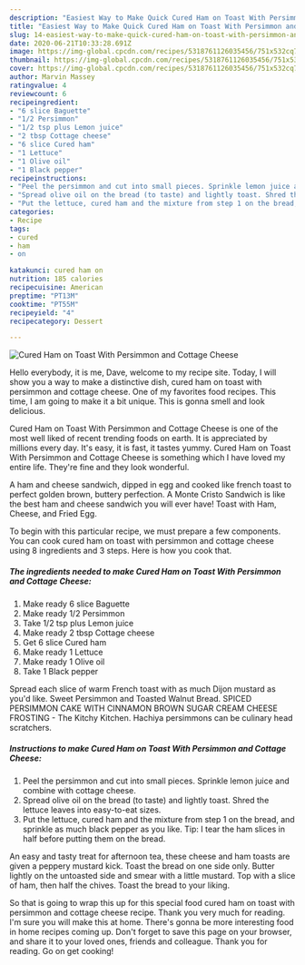 ```yaml
---
description: "Easiest Way to Make Quick Cured Ham on Toast With Persimmon and Cottage Cheese"
title: "Easiest Way to Make Quick Cured Ham on Toast With Persimmon and Cottage Cheese"
slug: 14-easiest-way-to-make-quick-cured-ham-on-toast-with-persimmon-and-cottage-cheese
date: 2020-06-21T10:33:28.691Z
image: https://img-global.cpcdn.com/recipes/5318761126035456/751x532cq70/cured-ham-on-toast-with-persimmon-and-cottage-cheese-recipe-main-photo.jpg
thumbnail: https://img-global.cpcdn.com/recipes/5318761126035456/751x532cq70/cured-ham-on-toast-with-persimmon-and-cottage-cheese-recipe-main-photo.jpg
cover: https://img-global.cpcdn.com/recipes/5318761126035456/751x532cq70/cured-ham-on-toast-with-persimmon-and-cottage-cheese-recipe-main-photo.jpg
author: Marvin Massey
ratingvalue: 4
reviewcount: 6
recipeingredient:
- "6 slice Baguette"
- "1/2 Persimmon"
- "1/2 tsp plus Lemon juice"
- "2 tbsp Cottage cheese"
- "6 slice Cured ham"
- "1 Lettuce"
- "1 Olive oil"
- "1 Black pepper"
recipeinstructions:
- "Peel the persimmon and cut into small pieces. Sprinkle lemon juice and combine with cottage cheese."
- "Spread olive oil on the bread (to taste) and lightly toast. Shred the lettuce leaves into easy-to-eat sizes."
- "Put the lettuce, cured ham and the mixture from step 1 on the bread, and sprinkle as much black pepper as you like. Tip: I tear the ham slices in half before putting them on the bread."
categories:
- Recipe
tags:
- cured
- ham
- on

katakunci: cured ham on 
nutrition: 185 calories
recipecuisine: American
preptime: "PT13M"
cooktime: "PT55M"
recipeyield: "4"
recipecategory: Dessert

---
```



![Cured Ham on Toast With Persimmon and Cottage Cheese](https://img-global.cpcdn.com/recipes/5318761126035456/751x532cq70/cured-ham-on-toast-with-persimmon-and-cottage-cheese-recipe-main-photo.jpg)

Hello everybody, it is me, Dave, welcome to my recipe site. Today, I will show you a way to make a distinctive dish, cured ham on toast with persimmon and cottage cheese. One of my favorites food recipes. This time, I am going to make it a bit unique. This is gonna smell and look delicious.

Cured Ham on Toast With Persimmon and Cottage Cheese is one of the most well liked of recent trending foods on earth. It is appreciated by millions every day. It's easy, it is fast, it tastes yummy. Cured Ham on Toast With Persimmon and Cottage Cheese is something which I have loved my entire life. They're fine and they look wonderful.

A ham and cheese sandwich, dipped in egg and cooked like french toast to perfect golden brown, buttery perfection. A Monte Cristo Sandwich is like the best ham and cheese sandwich you will ever have! Toast with Ham, Cheese, and Fried Egg.


To begin with this particular recipe, we must prepare a few components. You can cook cured ham on toast with persimmon and cottage cheese using 8 ingredients and 3 steps. Here is how you cook that.

<!--inarticleads1-->

##### The ingredients needed to make Cured Ham on Toast With Persimmon and Cottage Cheese:

1. Make ready 6 slice Baguette
1. Make ready 1/2 Persimmon
1. Take 1/2 tsp plus Lemon juice
1. Make ready 2 tbsp Cottage cheese
1. Get 6 slice Cured ham
1. Make ready 1 Lettuce
1. Make ready 1 Olive oil
1. Take 1 Black pepper


Spread each slice of warm French toast with as much Dijon mustard as you&#39;d like. Sweet Persimmon and Toasted Walnut Bread. SPICED PERSIMMON CAKE WITH CINNAMON BROWN SUGAR CREAM CHEESE FROSTING - The Kitchy Kitchen. Hachiya persimmons can be culinary head scratchers. 

<!--inarticleads2-->

##### Instructions to make Cured Ham on Toast With Persimmon and Cottage Cheese:

1. Peel the persimmon and cut into small pieces. Sprinkle lemon juice and combine with cottage cheese.
1. Spread olive oil on the bread (to taste) and lightly toast. Shred the lettuce leaves into easy-to-eat sizes.
1. Put the lettuce, cured ham and the mixture from step 1 on the bread, and sprinkle as much black pepper as you like. Tip: I tear the ham slices in half before putting them on the bread.


An easy and tasty treat for afternoon tea, these cheese and ham toasts are given a peppery mustard kick. Toast the bread on one side only. Butter lightly on the untoasted side and smear with a little mustard. Top with a slice of ham, then half the chives. Toast the bread to your liking. 

So that is going to wrap this up for this special food cured ham on toast with persimmon and cottage cheese recipe. Thank you very much for reading. I'm sure you will make this at home. There's gonna be more interesting food in home recipes coming up. Don't forget to save this page on your browser, and share it to your loved ones, friends and colleague. Thank you for reading. Go on get cooking!
